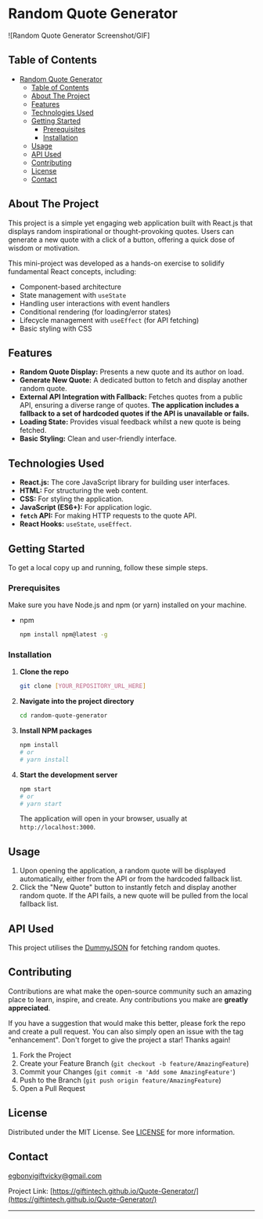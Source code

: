 # Random Quote Generator

![Random Quote Generator Screenshot/GIF]

## Table of Contents

- [Random Quote Generator](#random-quote-generator)
  - [Table of Contents](#table-of-contents)
  - [About The Project](#about-the-project)
  - [Features](#features)
  - [Technologies Used](#technologies-used)
  - [Getting Started](#getting-started)
    - [Prerequisites](#prerequisites)
    - [Installation](#installation)
  - [Usage](#usage)
  - [API Used](#api-used)
  - [Contributing](#contributing)
  - [License](#license)
  - [Contact](#contact)

## About The Project

This project is a simple yet engaging web application built with React.js that displays random inspirational or thought-provoking quotes. Users can generate a new quote with a click of a button, offering a quick dose of wisdom or motivation.

This mini-project was developed as a hands-on exercise to solidify fundamental React concepts, including:

- Component-based architecture
- State management with `useState`
- Handling user interactions with event handlers
- Conditional rendering (for loading/error states)
- Lifecycle management with `useEffect` (for API fetching)
- Basic styling with CSS

## Features

- **Random Quote Display:** Presents a new quote and its author on load.
- **Generate New Quote:** A dedicated button to fetch and display another random quote.
- **External API Integration with Fallback:** Fetches quotes from a public API, ensuring a diverse range of quotes. **The application includes a fallback to a set of hardcoded quotes if the API is unavailable or fails.**
- **Loading State:** Provides visual feedback whilst a new quote is being fetched.
- **Basic Styling:** Clean and user-friendly interface.

## Technologies Used

- **React.js:** The core JavaScript library for building user interfaces.
- **HTML:** For structuring the web content.
- **CSS:** For styling the application.
- **JavaScript (ES6+):** For application logic.
- **`fetch` API:** For making HTTP requests to the quote API.
- **React Hooks:** `useState`, `useEffect`.

## Getting Started

To get a local copy up and running, follow these simple steps.

### Prerequisites

Make sure you have Node.js and npm (or yarn) installed on your machine.

- npm
  ```sh
  npm install npm@latest -g
  ```

### Installation

1.  **Clone the repo**
    ```sh
    git clone [YOUR_REPOSITORY_URL_HERE]
    ```
2.  **Navigate into the project directory**
    ```sh
    cd random-quote-generator
    ```
3.  **Install NPM packages**
    ```sh
    npm install
    # or
    # yarn install
    ```
4.  **Start the development server**
    ```sh
    npm start
    # or
    # yarn start
    ```
    The application will open in your browser, usually at `http://localhost:3000`.

## Usage

1.  Upon opening the application, a random quote will be displayed automatically, either from the API or from the hardcoded fallback list.
2.  Click the "New Quote" button to instantly fetch and display another random quote. If the API fails, a new quote will be pulled from the local fallback list.

## API Used

This project utilises the [DummyJSON](https://dummyjson.com/) for fetching random quotes.

## Contributing

Contributions are what make the open-source community such an amazing place to learn, inspire, and create. Any contributions you make are **greatly appreciated**.

If you have a suggestion that would make this better, please fork the repo and create a pull request. You can also simply open an issue with the tag "enhancement".
Don't forget to give the project a star! Thanks again!

1.  Fork the Project
2.  Create your Feature Branch (`git checkout -b feature/AmazingFeature`)
3.  Commit your Changes (`git commit -m 'Add some AmazingFeature'`)
4.  Push to the Branch (`git push origin feature/AmazingFeature`)
5.  Open a Pull Request

## License

Distributed under the MIT License. See [LICENSE](https://img.shields.io/badge/license-custom-blue.svg) for more information.

## Contact

egbonyigiftvicky@gmail.com

Project Link: [https://giftintech.github.io/Quote-Generator/](https://giftintech.github.io/Quote-Generator/)

---
